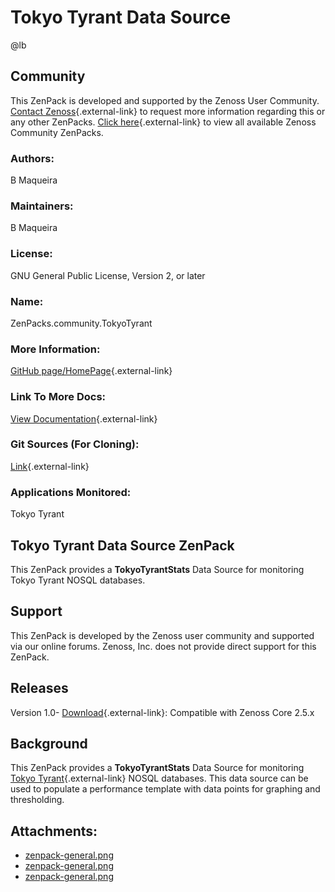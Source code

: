 # Tokyo Tyrant Data Source

@lb[](img/zenpack-zenpack-general.png)

## Community

This ZenPack is developed and supported by the Zenoss User Community.
[Contact Zenoss](https://tryit.zenoss.com/zenpack-contact/){.external-link} to
request more information regarding this or any other ZenPacks. [Click here](https://zenoss.com/product/zenpacks?f%5B0%5D=im_field_zenpack_category:1021){.external-link} to
view all available Zenoss Community ZenPacks.

### Authors:

B Maqueira

### Maintainers:

B Maqueira

### License:

GNU General Public License, Version 2, or later

### Name:

ZenPacks.community.TokyoTyrant

### More Information:

[GitHub page/HomePage](http://community.zenoss.org/docs/DOC-7456){.external-link}

### Link To More Docs:

[View Documentation](http://community.zenoss.org/docs/DOC-7456){.external-link}

### Git Sources (For Cloning):

[Link](https://github.com/zenoss/ZenPacks.community.TokyoTyrant.git){.external-link}

### Applications Monitored:

Tokyo Tyrant

## Tokyo Tyrant Data Source ZenPack

This ZenPack provides a **TokyoTyrantStats** Data Source for monitoring
Tokyo Tyrant NOSQL databases.

## Support

This ZenPack is developed by the Zenoss user community and supported via
our online forums. Zenoss, Inc. does not provide direct support for this
ZenPack.

## Releases

Version 1.0- [Download](https://storage.googleapis.com/zenpacks/ZenPacks.community.TokyoTyrant/1.0/ZenPacks.community.TokyoTyrant-1.0.egg){.external-link}:   Compatible with Zenoss Core 2.5.x

## Background

This ZenPack provides a **TokyoTyrantStats** Data Source for monitoring
[Tokyo Tyrant](http://1978th.net/tokyotyrant/){.external-link} NOSQL
databases. This data source can be used to populate a performance
template with data points for graphing and thresholding.

## Attachments:

-   [zenpack-general.png](img/zenpack-zenpack-general.png)
-   [zenpack-general.png](img/zenpack-zenpack-general.png)
-   [zenpack-general.png](img/zenpack-zenpack-general.png)

